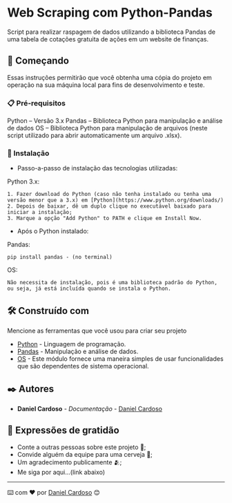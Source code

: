 # Web Scraping com Python-Pandas

Script para realizar raspagem de dados utilizando a biblioteca Pandas de uma tabela de cotações gratuita de ações em um website de finanças.

## 🚀 Começando

Essas instruções permitirão que você obtenha uma cópia do projeto em operação na sua máquina local para fins de desenvolvimento e teste.

### 📋 Pré-requisitos

Python – Versão 3.x
Pandas – Biblioteca Python para manipulação e análise de dados
OS – Biblioteca Python para manipulação de arquivos (neste script utilizado para abrir automaticamente um arquivo .xlsx).

### 🔧 Instalação

- Passo-a-passo de instalação das tecnologias utilizadas:

Python 3.x:

```
1. Fazer download do Python (caso não tenha instalado ou tenha uma versão menor que a 3.x) em [Python](https://www.python.org/downloads/)
2. Depois de baixar, dê um duplo clique no executável baixado para iniciar a instalação;
3. Marque a opção "Add Python" to PATH e clique em Install Now.
```

- Após o Python instalado:

Pandas:

```
pip install pandas - (no terminal)
```

OS:

```
Não necessita de instalação, pois é uma biblioteca padrão do Python, ou seja, já está incluída quando se instala o Python.
```

## 🛠️ Construído com

Mencione as ferramentas que você usou para criar seu projeto

* [Python](https://docs.python.org/3/) - Linguagem de programação.
* [Pandas](https://pandas.pydata.org/docs/index.html) - Manipulação e análise de dados.
* [OS](https://docs.python.org/pt-br/3/library/os.html) - Este módulo fornece uma maneira simples de usar funcionalidades que são dependentes de sistema operacional.

## ✒️ Autores

* **Daniel Cardoso** - *Documentação* - [Daniel Cardoso](https://github.com/daniel-alm26)

## 🎁 Expressões de gratidão

* Conte a outras pessoas sobre este projeto 📢;
* Convide alguém da equipe para uma cerveja 🍺;
* Um agradecimento publicamente 🫂;
* Me siga por aqui...(link abaixo)


---
⌨️ com ❤️ por [Daniel Cardoso](https://github.com/daniel-alm26) 😊
